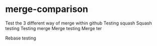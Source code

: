 # merge-comparison
Test the 3 different way of merge within github
Testing squash
Squash testing
Testing merge
Merge testing
Merge ter

Rebase testing
